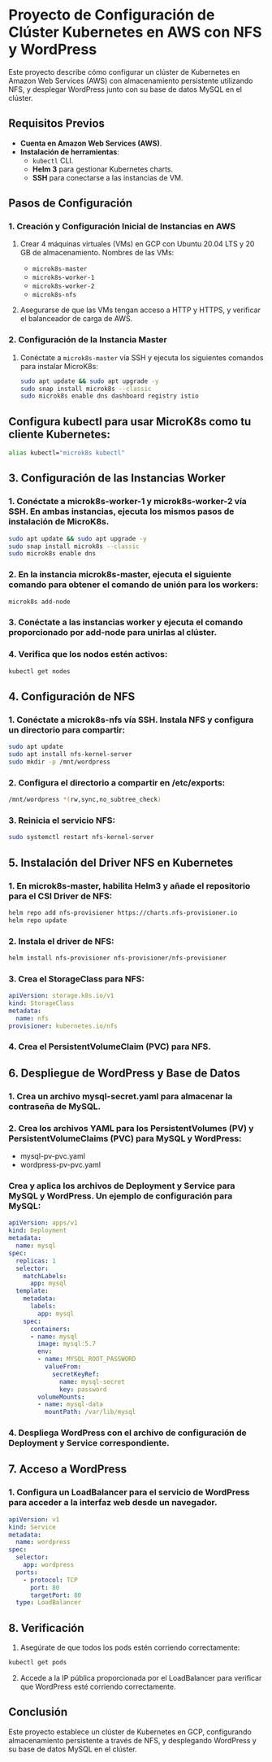# Proyecto de Configuración de Clúster Kubernetes en AWS con NFS y WordPress

Este proyecto describe cómo configurar un clúster de Kubernetes en Amazon Web Services (AWS) con almacenamiento persistente utilizando NFS, y desplegar WordPress junto con su base de datos MySQL en el clúster.

## Requisitos Previos

- **Cuenta en Amazon Web Services (AWS)**.
- **Instalación de herramientas**:
  - `kubectl` CLI.
  - **Helm 3** para gestionar Kubernetes charts.
  - **SSH** para conectarse a las instancias de VM.

## Pasos de Configuración

### 1. Creación y Configuración Inicial de Instancias en AWS

1. Crear 4 máquinas virtuales (VMs) en GCP con Ubuntu 20.04 LTS y 20 GB de almacenamiento. Nombres de las VMs:
   - `microk8s-master`
   - `microk8s-worker-1`
   - `microk8s-worker-2`
   - `microk8s-nfs`
   
2. Asegurarse de que las VMs tengan acceso a HTTP y HTTPS, y verificar el balanceador de carga de AWS.

### 2. Configuración de la Instancia Master

1. Conéctate a `microk8s-master` vía SSH y ejecuta los siguientes comandos para instalar MicroK8s:

   ```bash
   sudo apt update && sudo apt upgrade -y
   sudo snap install microk8s --classic
   sudo microk8s enable dns dashboard registry istio

## Configura kubectl para usar MicroK8s como tu cliente Kubernetes:

```bash
alias kubectl="microk8s kubectl"
```

## 3. Configuración de las Instancias Worker
### 1. Conéctate a microk8s-worker-1 y microk8s-worker-2 vía SSH. En ambas instancias, ejecuta los mismos pasos de instalación de MicroK8s.

```bash
sudo apt update && sudo apt upgrade -y
sudo snap install microk8s --classic
sudo microk8s enable dns
```

### 2. En la instancia microk8s-master, ejecuta el siguiente comando para obtener el comando de unión para los workers:

```bash
microk8s add-node
```

### 3. Conéctate a las instancias worker y ejecuta el comando proporcionado por add-node para unirlas al clúster.

### 4. Verifica que los nodos estén activos:

```bash
kubectl get nodes
```

## 4. Configuración de NFS
### 1. Conéctate a microk8s-nfs vía SSH. Instala NFS y configura un directorio para compartir:

```bash
sudo apt update
sudo apt install nfs-kernel-server
sudo mkdir -p /mnt/wordpress
```

### 2. Configura el directorio a compartir en /etc/exports:

```bash
/mnt/wordpress *(rw,sync,no_subtree_check)
```

### 3. Reinicia el servicio NFS:

```bash
sudo systemctl restart nfs-kernel-server
```

## 5. Instalación del Driver NFS en Kubernetes


### 1. En microk8s-master, habilita Helm3 y añade el repositorio para el CSI Driver de NFS:

```bash
helm repo add nfs-provisioner https://charts.nfs-provisioner.io
helm repo update
```

### 2. Instala el driver de NFS:

```bash
helm install nfs-provisioner nfs-provisioner/nfs-provisioner
```


### 3. Crea el StorageClass para NFS:

```yaml
apiVersion: storage.k8s.io/v1
kind: StorageClass
metadata:
  name: nfs
provisioner: kubernetes.io/nfs
```


### 4. Crea el PersistentVolumeClaim (PVC) para NFS.

## 6. Despliegue de WordPress y Base de Datos

### 1. Crea un archivo mysql-secret.yaml para almacenar la contraseña de MySQL.

### 2. Crea los archivos YAML para los PersistentVolumes (PV) y PersistentVolumeClaims (PVC) para MySQL y WordPress:
- mysql-pv-pvc.yaml
- wordpress-pv-pvc.yaml

### Crea y aplica los archivos de Deployment y Service para MySQL y WordPress. Un ejemplo de configuración para MySQL:

```yaml
apiVersion: apps/v1
kind: Deployment
metadata:
  name: mysql
spec:
  replicas: 1
  selector:
    matchLabels:
      app: mysql
  template:
    metadata:
      labels:
        app: mysql
    spec:
      containers:
      - name: mysql
        image: mysql:5.7
        env:
        - name: MYSQL_ROOT_PASSWORD
          valueFrom:
            secretKeyRef:
              name: mysql-secret
              key: password
        volumeMounts:
        - name: mysql-data
          mountPath: /var/lib/mysql
```

### 4. Despliega WordPress con el archivo de configuración de Deployment y Service correspondiente.

## 7. Acceso a WordPress

### 1. Configura un LoadBalancer para el servicio de WordPress para acceder a la interfaz web desde un navegador.

```yaml
apiVersion: v1
kind: Service
metadata:
  name: wordpress
spec:
  selector:
    app: wordpress
  ports:
    - protocol: TCP
      port: 80
      targetPort: 80
  type: LoadBalancer
```
## 8. Verificación

1. Asegúrate de que todos los pods estén corriendo correctamente:

```bash
kubectl get pods
```

2. Accede a la IP pública proporcionada por el LoadBalancer para verificar que WordPress esté corriendo correctamente.

## Conclusión
Este proyecto establece un clúster de Kubernetes en GCP, configurando almacenamiento persistente a través de NFS, y desplegando WordPress y su base de datos MySQL en el clúster.

